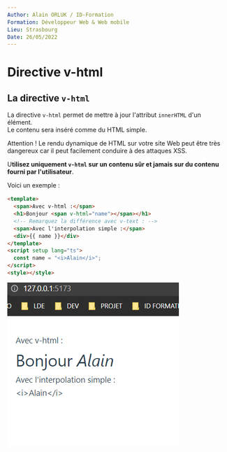 ```yaml
---
Author: Alain ORLUK / ID-Formation
Formation: Développeur Web & Web mobile
Lieu: Strasbourg
Date: 26/05/2022
---
```


# **Directive v-html**

## **La directive `v-html`**

La directive `v-html` permet de mettre à jour l'attribut `innerHTML` d'un élément.  
Le contenu sera inséré comme du HTML simple.

Attention ! Le rendu dynamique de HTML sur votre site Web peut être très dangereux car il peut facilement conduire à des attaques XSS.

U**tilisez uniquement `v-html` sur un contenu sûr et jamais sur du contenu fourni par l'utilisateur**.

Voici un exemple :

```html
<template>
  <span>Avec v-html :</span>
  <h1>Bonjour <span v-html="name"></span></h1>
  <!-- Remarquez la différence avec v-text : -->
  <span>Avec l'interpolation simple :</span>
  <div>{{ name }}</div>
</template>
<script setup lang="ts">
  const name = "<i>Alain</i>";
</script>
<style></style>
```

![v-html](../assets/img/v-html.png)
